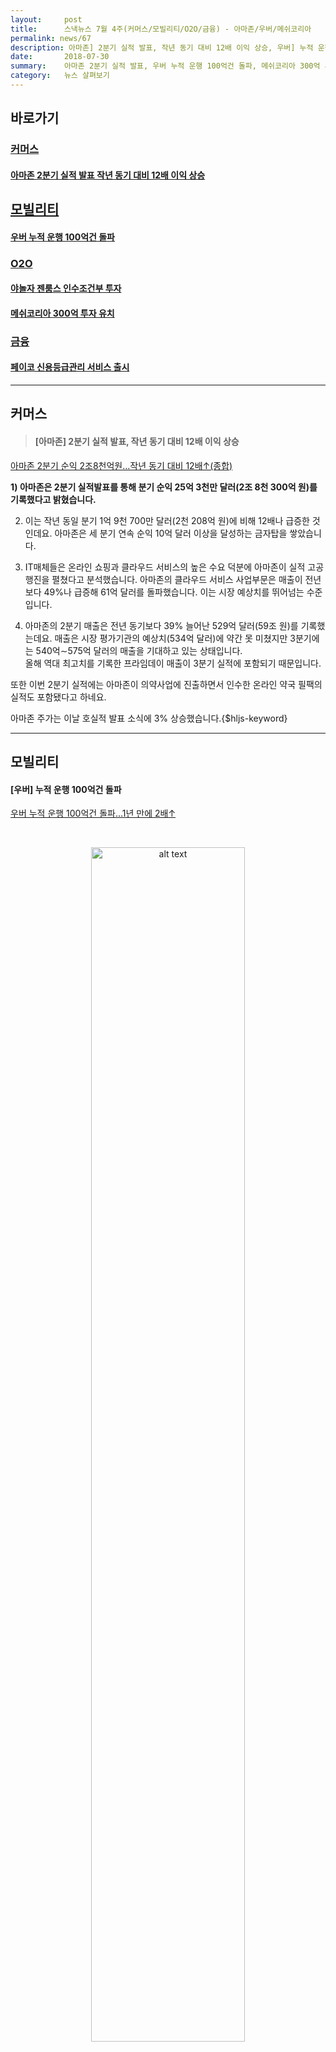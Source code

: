 ```yaml
---
layout:     post
title:      스낵뉴스 7월 4주(커머스/모빌리티/O2O/금융) - 아마존/우버/메쉬코리아 
permalink: news/67
description: 아마존] 2분기 실적 발표, 작년 동기 대비 12배 이익 상승, 우버] 누적 운행 100억건 돌파, 야놀자] 젠룸스 인수조건부 투자, 메쉬코리아] 300억 투자 유치, 페이코] 신용등급관리 서비스 출시
date:       2018-07-30
summary:    아마존 2분기 실적 발표, 우버 누적 운행 100억건 돌파, 메쉬코리아 300억 투자 유치 등
category:   뉴스 살펴보기
---
```


## 바로가기

### [커머스](#commerce)
#### [아마존 2분기 실적 발표 작년 동기 대비 12배 이익 상승](#amazon)

## [모빌리티](#mobility)
#### [우버 누적 운행 100억건 돌파](#uber)

### [O2O](#o2o)
#### [야놀자 젠룸스 인수조건부 투자](#yanolja)
#### [메쉬코리아 300억 투자 유치](#mash)

### [금융](#finance)
#### [페이코 신용등급관리 서비스 출시](#payco)

- - -

## <a name="commerce"></a>커머스 

> #### <a name="amazon"></a>[아마존] 2분기 실적 발표, 작년 동기 대비 12배 이익 상승

[아마존 2분기 순익 2조8천억원…작년 동기 대비 12배↑(종합)](http://www.yonhapnews.co.kr/bulletin/2018/07/27/0200000000AKR20180727008151075.HTML?input=1195m)

<strong>1) 아마존은 2분기 실적발표를 통해 분기 순익 25억 3천만 달러(2조 8천 300억 원)를 기록했다고 밝혔습니다.</strong>

2) 이는 작년 동일 분기 1억 9천 700만 달러(2천 208억 원)에 비해 12배나 급증한 것인데요. 
아마존은 세 분기 연속 순익 10억 달러 이상을 달성하는 금자탑을 쌓았습니다. 

3) IT매체들은 온라인 쇼핑과 클라우드 서비스의 높은 수요 덕분에 아마존이 실적 고공행진을 펼쳤다고 분석했습니다.
아마존의 클라우드 서비스 사업부문은 매출이 전년보다 49%나 급증해 61억 달러를 돌파했습니다. 
이는 시장 예상치를 뛰어넘는 수준입니다.

4) 아마존의 2분기 매출은 전년 동기보다 39% 늘어난 529억 달러(59조 원)를 기록했는데요.
매출은 시장 평가기관의 예상치(534억 달러)에 약간 못 미쳤지만 3분기에는 540억∼575억 달러의 매출을 기대하고 있는 상태입니다.   
올해 역대 최고치를 기록한 프라임데이 매출이 3분기 실적에 포함되기 때문입니다.

또한 이번 2분기 실적에는 아마존이 의약사업에 진출하면서 인수한 온라인 약국 필팩의 실적도 포함됐다고 하네요.

아마존 주가는 이날 호실적 발표 소식에 3% 상승했습니다.{$hljs-keyword}


- - -

## <a name="mobility"></a>모빌리티

#### <a name="uber"></a>[우버] 누적 운행 100억건 돌파

[우버 누적 운행 100억건 돌파…1년 만에 2배↑](http://view.asiae.co.kr/news/view.htm?idxno=2018072510543980987)

<br>

<p align ="middle">	
 <img src="http://cphoto.asiae.co.kr/listimglink/6/2018072510531881398_1532483599.jpg" alt="alt text" width = "70%">
</p>

<br>


<strong>1) 우버가 승차공유·음식 배달을 포함해 서비스 출시 이후 누적 여정 100억건을 돌파했다고 밝혔습니다.</strong>

2) 우버의 누적 운행 건수는 지난해 5월 50억건을 돌파한 데 이어 1년 만에 2배 이상 늘어났습니다.   
앞서 지난 2015년 12월 10억건을 돌파한 지 2년 반 만에 10배 이상 증가한 것인데요.

지금까지 우버를 통해 완료된 운행 중 가장 짧은 건은 우버이츠 배달을 통해 발생한 약 1km 미만,   
가장 긴 운행은 미국 덴버(Denver) 시에서 출발해 공항까지 이어진 65km라고 하네요.   

3) 우버는 2010년 이후 지금까지 전 세계 600여개 도시에서 서비스를 제공하고 있으며, 
국내에서는 고급 택시 서비스 UberBLACK과 우버블랙을 활용한 교통 약자 지원 서비스 UberASSIST, 
시간제 대절 서비스 UberTRIP, 출퇴근 전용 카풀 서비스 UberSHARE 를 출시했습니다.

<br>

- - -

## <a name="o2o"></a>O2O

#### <a name="yanolja"></a>[야놀자] 젠룸스 인수조건부 투자

[야놀자, 동남아 스타트업 젠룸스 인수…동남아 5개국 진출 본격화](http://www.fnnews.com/news/201807271111437703)

<strong>1) 야놀자가 동남아 스타트업 젠룸스에 1500만 달러를 인수조건부로 투자했다고 밝혔습니다.</strong> 
야놀자는 이번 투자로 젠룸스 잔여 지분을 모두 인수할 수 있는 옵션을 확보했습니다.   

<br>

<p align ="middle">	
 <img src="https://www.zenrooms.com/img/zen-logo.png" alt="alt text" width = "70%">
</p>

<br>



2) 젠룸스는 인도네시아, 말레이시아, 필리핀, 싱가폴, 태국 등 동남아시아 5개국에서 호텔 체인과 온라인 예약 플랫폼을 운영 중인 스타트업입니다. 
설립 3년 만에 호텔 객실 7000여개 이상을 확보하고, 매년 2배가 넘는 성장세를 기록하고 있다고 하네요. 

    
3) 현재 젠룸스는 자체 개발한 온라인·모바일 플랫폼을 기반으로 객실 예약·판매·운영을 통합하고 있습니다. 
이는 향후 야놀자와 사업적 시너지가 크다는 판단이 드는데요. 

현재 동남아시아 숙박·여가 시장이 한국의 3~5년 전과 유사한 상황으로 향후 성장 잠재력이 높은 것으로 기대되는 것도 야놀자의 인수 이유로 꼽고 있습니다.   
야놀자는 그동안 국내에서 구축한 노하우와 사업모델을 젠룸스에 접목·이식하고 젠룸스의 동남아시장의 이해와 확장 능력을 결합할 계획을 밝혔습니다. 


#### <a name="mash"></a>[메쉬코리아] 300억 투자 유치

[부릉 메쉬코리아, 현대차 등서 300억 투자 유치](http://www.zdnet.co.kr/news/news_view.asp?artice_id=20180724170009&type=det&re=zdk)

<strong>1) 배달대행 ‘부릉’을 서비스 하는 스타트업 메쉬코리아가 현대자동차 등으로부터 300억원의 투자를 유치했습니다.</strong>  
현재까지 누적 투자금 1천억원을 기록한 상태라고 하네요.

<br>

<p align ="middle">	
 <img src="https://media.rocketpunch.com/cache/67/e3/67e35c3ad58125572c7d039d8f4c3662.png" alt="alt text" width = "70%">
</p>

<br>


2) 투자를 한 현대자동차는 국내 이륜차 물류 인프라를 확장하고 있는 부릉 프리미엄 서비스와, 해외에 수출한 물류 관련 솔루션 판매 등을 가치 있게 판단한 것으로 보입니다.   
메쉬코리아는 통합 물류관리 시스템 '부릉 TMS'를 개발했으며, 싱가포르 온라인 식료품 판매, 배송업체인 어니스트비에 자동 배차 솔루션 ‘부릉 엔진’을 공급한 바 있습니다.

​3) 메쉬코리아는 이번 투자 유치금을 물류 시스템 고도화와 배달기사 복지 등에 사용할 것으로 예상되는데요.   
현대차가 종합 물류 유통기업인 현대글로비스의 물류 관련 서비스 고도화에 메쉬코리아의 솔루션과 지적 자산을 활용할 것으로 전망됩니다.

<br>

- - -

## <a name="finance"></a>금융

#### <a name="payco"></a>[페이코] 신용등급관리 서비스 출시

["페이코 앱으로 '신용등급' 관리 편리하게"](http://www.asiatime.co.kr/news/articleView.html?idxno=189785)

<strong>1)NHN페이코가 간편 신용관리 서비스 '페이코(PAYCO) 신용관리' 를 출시했습니다.</strong>

<br>

<p align ="middle">	
 <img src="http://www.asiatime.co.kr/news/photo/201807/189785_104172_242.png" alt="alt text" width = "50%">
</p>

<br>



2) 페이코 신용관리는 자신의 신용등급을 페이코 앱을 통해 손쉽게 조회하고 관리할 수 있는 서비스입니다.   
기존 신용평가 기관이 요구했던 복잡한 조회 과정을 생략하고 페이코 본인 인증만으로 간소화한 것이 특징이라고 하네요. 
현재 조회는 횟수 제한 없이 무료로 이용할 수 있습니다.

3) 현재 페이코 신용관리는 신용평가기관 'KCB'와 제휴를 통해 신용등급과 신용평점을 제공합니다.
신용등급의 변동 내역과, 카드 사용 정보, 대출 내역 및 잔액, 연체 기록, 보증 등 신용 등급 산정에 영향을 주는 '신용현황 정보'를 함께 보여줌으로써, 
이용자가 신규 대출이나 기존 대출 상환 시 자신의 신용등급 변동 사항을 빠르게 확인하고 대응할 수 있도록 돕는다고 하네요.

